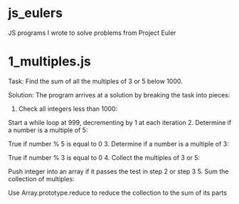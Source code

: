 # js_eulers
JS programs I wrote to solve problems from Project Euler

# 1_multiples.js

Task: 
Find the sum of all the multiples of 3 or 5 below 1000.

Solution: 
The program arrives at a solution by breaking the task into pieces:

1. Check all integers less than 1000:

Start a while loop at 999, decrementing by 1 at each iteration
2. Determine if a number is a multiple of 5:

True if number % 5 is equal to 0
3. Determine if a number is a multiple of 3: 

True if number % 3 is equal to 0
4. Collect the multiples of 3 or 5: 

Push integer into an array if it passes the test in step 2 or step 3
5. Sum the collection of multiples: 

Use Array.prototype.reduce to reduce the collection to the sum of its parts
